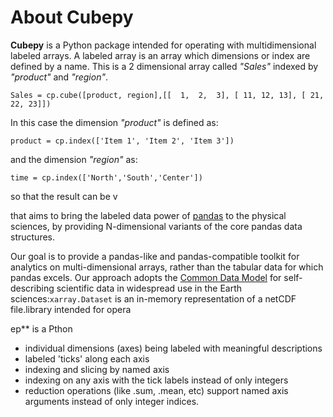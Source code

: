 # About Cubepy

**Cubepy** is a Python package intended for operating with multidimensional labeled arrays. A labeled array is an array which dimensions or index are defined by a name.
This is a 2 dimensional array called *"Sales"* indexed by *"product"* and *"region"*.

`Sales = cp.cube([product, region],[[  1,  2,  3], [ 11, 12, 13], [ 21, 22, 23]])`

In this case the dimension *"product"* is defined as:

    product = cp.index(['Item 1', 'Item 2', 'Item 3'])
and the dimension *"region"* as:

    time = cp.index(['North','South','Center'])

so that the result can be v

that aims to bring the labeled data power of  [pandas](http://pandas.pydata.org/)  to the physical sciences, by providing N-dimensional variants of the core pandas data structures.

Our goal is to provide a pandas-like and pandas-compatible toolkit for analytics on multi-dimensional arrays, rather than the tabular data for which pandas excels. Our approach adopts the  [Common Data Model](http://www.unidata.ucar.edu/software/thredds/current/netcdf-java/CDM)  for self- describing scientific data in widespread use in the Earth sciences:`xarray.Dataset`  is an in-memory representation of a netCDF file.library intended for opera

ep** is a Pthon 
-   individual dimensions (axes) being labeled with meaningful descriptions
-   labeled 'ticks' along each axis
-   indexing and slicing by named axis
-   indexing on any axis with the tick labels instead of only integers
-   reduction operations (like .sum, .mean, etc) support named axis arguments instead of only integer indices.
<!--stackedit_data:
eyJoaXN0b3J5IjpbLTE4NTQ2ODc2MTYsLTE0MDg2ODM5NjEsMj
gxNzY1NDQ2LC03NjUwNjc1NDUsOTI1ODA5NTg3LDE4ODg4MzY0
MTIsLTE2ODg2NTE2ODAsLTY1ODA1MzAwMCwxMzkyOTMzODg0LD
E2MTk1ODk3NSwxNTQ0MDA2NDEsLTEyNjc3MDU5NjcsLTI0Mzgy
MDMyOCwxNDIyMTc0NDA2LC0xMzAzNDA0NTE4LDQ2NjIyNDI2MC
w5MDE1MzgwOTYsMjY4MjE0NjM2XX0=
-->